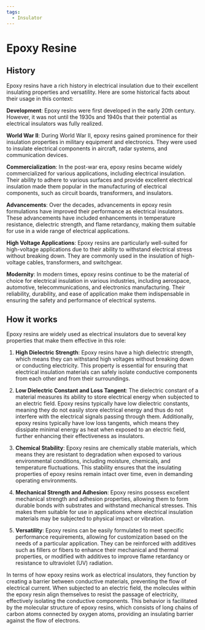 ```yaml
---
tags:
  - Insulator
---
```


<head>
    <meta name="google-adsense-account" content="ca-pub-9364684337389377">
    <meta charset="UTF-8">
    <meta name="viewport" content="width=device-width, initial-scale=1.0">
    <meta name="description" content="Welcome to ac-electricity! Here you will learn more about electricity, the different components used to make an electrical circuit as well as their features and use cases.">
    <meta name="keywords" content="alexis carbillet, carbillet, electricity, capacitors, conductors, diodes, electronic, energy source, hardware, home appliances, inductors, insulators, resistors, semi-conductors">
    <meta name="author" content="Alexis Carbillet ">
</head>

# Epoxy Resine

## History

Epoxy resins have a rich history in electrical insulation due to their excellent insulating properties and versatility. Here are some historical facts about their usage in this context:

**Development**: Epoxy resins were first developed in the early 20th century. However, it was not until the 1930s and 1940s that their potential as electrical insulators was fully realized.

**World War II**: During World War II, epoxy resins gained prominence for their insulation properties in military equipment and electronics. They were used to insulate electrical components in aircraft, radar systems, and communication devices.

**Commercialization**: In the post-war era, epoxy resins became widely commercialized for various applications, including electrical insulation. Their ability to adhere to various surfaces and provide excellent electrical insulation made them popular in the manufacturing of electrical components, such as circuit boards, transformers, and insulators.

**Advancements**: Over the decades, advancements in epoxy resin formulations have improved their performance as electrical insulators. These advancements have included enhancements in temperature resistance, dielectric strength, and flame retardancy, making them suitable for use in a wide range of electrical applications.

**High Voltage Applications**: Epoxy resins are particularly well-suited for high-voltage applications due to their ability to withstand electrical stress without breaking down. They are commonly used in the insulation of high-voltage cables, transformers, and switchgear.

**Modernity**: In modern times, epoxy resins continue to be the material of choice for electrical insulation in various industries, including aerospace, automotive, telecommunications, and electronics manufacturing. Their reliability, durability, and ease of application make them indispensable in ensuring the safety and performance of electrical systems.

## How it works

Epoxy resins are widely used as electrical insulators due to several key properties that make them effective in this role:

1. **High Dielectric Strength**: Epoxy resins have a high dielectric strength, which means they can withstand high voltages without breaking down or conducting electricity. This property is essential for ensuring that electrical insulation materials can safely isolate conductive components from each other and from their surroundings.

2. **Low Dielectric Constant and Loss Tangent**: The dielectric constant of a material measures its ability to store electrical energy when subjected to an electric field. Epoxy resins typically have low dielectric constants, meaning they do not easily store electrical energy and thus do not interfere with the electrical signals passing through them. Additionally, epoxy resins typically have low loss tangents, which means they dissipate minimal energy as heat when exposed to an electric field, further enhancing their effectiveness as insulators.

3. **Chemical Stability**: Epoxy resins are chemically stable materials, which means they are resistant to degradation when exposed to various environmental conditions, including moisture, chemicals, and temperature fluctuations. This stability ensures that the insulating properties of epoxy resins remain intact over time, even in demanding operating environments.

4. **Mechanical Strength and Adhesion**: Epoxy resins possess excellent mechanical strength and adhesion properties, allowing them to form durable bonds with substrates and withstand mechanical stresses. This makes them suitable for use in applications where electrical insulation materials may be subjected to physical impact or vibration.

5. **Versatility**: Epoxy resins can be easily formulated to meet specific performance requirements, allowing for customization based on the needs of a particular application. They can be reinforced with additives such as fillers or fibers to enhance their mechanical and thermal properties, or modified with additives to improve flame retardancy or resistance to ultraviolet (UV) radiation.

In terms of how epoxy resins work as electrical insulators, they function by creating a barrier between conductive materials, preventing the flow of electrical current. When subjected to an electric field, the molecules within the epoxy resin align themselves to resist the passage of electricity, effectively isolating the conductive components. This behavior is facilitated by the molecular structure of epoxy resins, which consists of long chains of carbon atoms connected by oxygen atoms, providing an insulating barrier against the flow of electrons.

